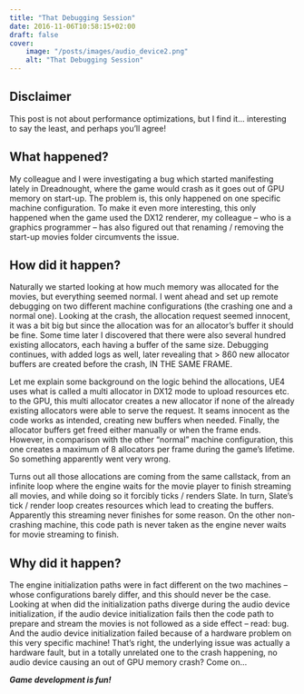 ```yaml
---
title: "That Debugging Session"
date: 2016-11-06T10:58:15+02:00
draft: false
cover:
    image: "/posts/images/audio_device2.png"
    alt: "That Debugging Session"
---
```


## Disclaimer

This post is not about performance optimizations, but I find it… interesting to say the least, and perhaps you’ll agree!

## What happened?

My colleague and I were investigating a bug which started manifesting lately in Dreadnought, where the game would crash as it goes out of GPU memory on start-up. The problem is, this only happened on one specific machine configuration. To make it even more interesting, this only happened when the game used the DX12 renderer, my colleague – who is a graphics programmer – has also figured out that renaming / removing the start-up movies folder circumvents the issue.

## How did it happen?

Naturally we started looking at how much memory was allocated for the movies, but everything seemed normal. I went ahead and set up remote debugging on two different machine configurations (the crashing one and a normal one). Looking at the crash, the allocation request seemed innocent, it was a bit big but since the allocation was for an allocator’s buffer it should be fine. Some time later I discovered that there were also several hundred existing allocators, each having a buffer of the same size. Debugging continues, with added logs as well, later revealing that > 860 new allocator buffers are created before the crash, IN THE SAME FRAME.

Let me explain some background on the logic behind the allocations, UE4 uses what is called a multi allocator in DX12 mode to upload resources etc. to the GPU, this multi allocator creates a new allocator if none of the already existing allocators were able to serve the request. It seams innocent as the code works as intended, creating new buffers when needed. Finally, the allocator buffers get freed either manually or when the frame ends. However, in comparison with the other “normal” machine configuration, this one creates a maximum of 8 allocators per frame during the game’s lifetime. So something apparently went very wrong.

Turns out all those allocations are coming from the same callstack, from an infinite loop where the engine waits for the movie player to finish streaming all movies, and while doing so it forcibly ticks / renders Slate. In turn, Slate’s tick / render loop creates resources which lead to creating the buffers. Apparently this streaming never finishes for some  reason. On the other non-crashing machine, this code path is never taken as the engine never waits for movie streaming to finish.

## Why did it happen?

The engine initialization paths were in fact different on the two machines – whose configurations barely differ, and this should never be the case. Looking at when did the initialization paths diverge during the audio device initialization, if the audio device initialization fails then the code path to prepare and stream the movies is not followed as a side effect – read: bug. And the audio device initialization failed because of a hardware problem on this very specific machine! That’s right, the underlying issue was actually a hardware fault, but in a totally unrelated one to the crash happening, no audio device causing an out of GPU memory crash? Come on…

*__Game development is fun!__*